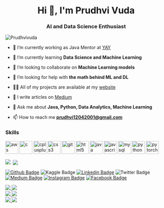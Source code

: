<h1 align="center">Hi 👋, I'm Prudhvi Vuda</h1>
<h3 align="center">AI and Data Science Enthusiast</h3>

<p align="left"> <img src="https://komarev.com/ghpvc/?username=Prudhvivuda" alt="Prudhvivuda" /> </p>

- 🔭 I’m currently working as Java Mentor at [YAY](https://www.gsyay.com/)

- 🌱 I’m currently learning **Data Science and Machine Learning**

- 👯 I’m looking to collaborate on **Machine Learning models**

- 🤝 I’m looking for help with **the math behind ML and DL**

- 👨‍💻 All of my projects are available at my [website](https://prudhvivuda.netlify.app)

- 📝 I write articles on [Medium](https://medium.com/@prudhvi12042001)

- 💬 Ask me about **Java, Python, Data Analytics, Machine Learning**

- 📫 How to reach me **prudhvi12042001@gmail.com**


### Skills
<!-- BLOG-POST-LIST:START -->
<!-- BLOG-POST-LIST:END -->

<p align="left"><img src="https://devicons.github.io/devicon/devicon.git/icons/amazonwebservices/amazonwebservices-original-wordmark.svg" alt="aws" width="40" height="40"/> <img src="https://devicons.github.io/devicon/devicon.git/icons/c/c-original.svg" alt="c" width="40" height="40"/> <img src="https://devicons.github.io/devicon/devicon.git/icons/cplusplus/cplusplus-original.svg" alt="cplusplus" width="40" height="40"/> <img src="https://devicons.github.io/devicon/devicon.git/icons/css3/css3-original-wordmark.svg" alt="css3" width="40" height="40"/> <img src="https://www.vectorlogo.zone/logos/git-scm/git-scm-icon.svg" alt="git" width="40" height="40"/> <img src="https://devicons.github.io/devicon/devicon.git/icons/html5/html5-original-wordmark.svg" alt="html5" width="40" height="40"/> <img src="https://devicons.github.io/devicon/devicon.git/icons/java/java-original-wordmark.svg" alt="java" width="40" height="40"/> <img src="https://devicons.github.io/devicon/devicon.git/icons/javascript/javascript-original.svg" alt="javascript" width="40" height="40"/> <img src="https://devicons.github.io/devicon/devicon.git/icons/mysql/mysql-original-wordmark.svg" alt="mysql" width="40" height="40"/> <img src="https://devicons.github.io/devicon/devicon.git/icons/python/python-original.svg" alt="python" width="40" height="40"/> <img src="https://www.vectorlogo.zone/logos/pytorch/pytorch-icon.svg" alt="pytorch" width="40" height="40"/></p><p><img align="left" src="https://github-readme-stats.vercel.app/api/top-langs/?username=Prudhvivuda&theme=dark&hide_langs_below=1" /></p>


<p>&nbsp;<img align="center" src="https://github-readme-stats.vercel.app/api?username=Prudhvivuda&&show_icons=true&title_color=ffffff&icon_color=bb2acf&text_color=daf7dc&bg_color=151515" /></p>
<div>

</div>

[![Github Badge](https://img.shields.io/badge/Follow-blue?style=social&logo=Github&link=https://github.com/Prudhvivuda)](https://github.com/Prudhvivuda)
![Kaggle Badge](https://img.shields.io/badge/Prudhvi%20Vuda-blue?style=social&logo=Kaggle&link=https://kaggle.com/prudhvivuda)
[![Linkedin Badge](https://img.shields.io/badge/-Prudhvi%20Vuda-blue?style=social&logo=Linkedin&logoColor=blue&link=https://www.linkedin.com/in/prudhvi-vuda-650221191)]([https://www.linkedin.com/in/prudhvi-vuda-650221191)
![Twitter Badge](http://img.shields.io/badge/-@VudaPrudhvi-1ca0f1?style=social&logo=twitter&logoColor=blue&link=https://twitter.com/VudaPrudhvi)
[![Medium Badge](https://img.shields.io/badge/@PrudhviVuda-blue?style=social&logo=Medium&link=https://medium.com/@prudhvi12042001)](https://medium.com/@prudhvi12042001) 
[![Instagram Badge](https://img.shields.io/badge/-Prudhvi%20vuda-blue?style=social&logo=Instagram&link=https://www.instagram.com/prudhvivuda)](https://www.instagram.com/prudhvivuda)
[![Facebook Badge](https://img.shields.io/badge/-Prudhvi%20Vuda-blue?style=social&logo=Facebook&link=https://m.facebook.com/profile.php?id=100009614312031)](https://m.facebook.com/profile.php?id=100009614312031)
 
<div>
 <a href=https://www.womentechmakers.com/>
   <img src=https://img.shields.io/badge/Google_WTM-Scholar-brightgreen>
</a>
<a href=https://twitter.com/GDGVizag>
   <img src=https://img.shields.io/badge/GDGVizag-Developing_Team-brightgreen>
</a>
</br>
<a href=https://www.girlscript.tech/home>
   <img src=https://img.shields.io/badge/GirlScript_Vizag-Techinical_Team-brightgreen>
</a>
<a href=https://auth.geeksforgeeks.org/college/vignans-institute-of-information-technology-viit-visakhapatnam>
   <img src=https://img.shields.io/badge/GeeksforGeeks-Campus_Mantri-brightgreen>
</a>
</br>
<a href=https://www.linkedin.com/in/smartbridge-educational-services-6755ab119/>
   <img src=https://img.shields.io/badge/SmartBridge-ML_Intern-brightgreen>
</a>
<a href=https://twitter.com/WTMVizag>
   <img src=https://img.shields.io/badge/WTMVizag-Volunteer-brightgreen>
</a> 
</div>
